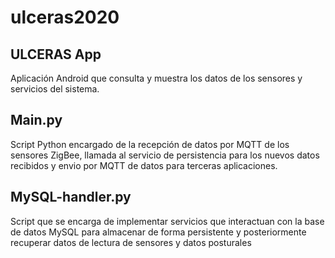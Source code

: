 # ulceras2020

## ULCERAS App

Aplicación Android que consulta y muestra los datos de los sensores y servicios del sistema.

## Main.py

Script Python encargado de la recepción de datos por MQTT de los sensores ZigBee, llamada al servicio de persistencia
para los nuevos datos recibidos y envio por MQTT de datos para terceras aplicaciones.

## MySQL-handler.py

Script que se encarga de implementar servicios que interactuan con la base de datos MySQL
para almacenar de forma persistente y posteriormente recuperar datos de lectura de sensores y
datos posturales
